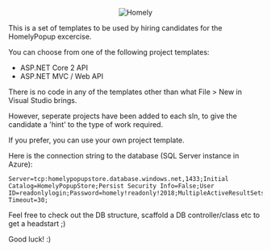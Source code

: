 <div>
    <p align="center">
    <img src="https://imgur.com/9E8hN79.png" alt="Homely" />
    </p>
</div>

This is a set of templates to be used by hiring candidates for the HomelyPopup excercise.

You can choose from one of the following project templates:
- ASP.NET Core 2 API
- ASP.NET MVC / Web API

There is no code in any of the templates other than what File > New in Visual Studio brings.

However, seperate projects have been added to each sln, to give the candidate a 'hint' to the type of work required.

If you prefer, you can use your own project template.

Here is the connection string to the database (SQL Server instance in Azure):

```
Server=tcp:homelypopupstore.database.windows.net,1433;Initial Catalog=HomelyPopupStore;Persist Security Info=False;User ID=readonlylogin;Password=homely!readonly!2018;MultipleActiveResultSets=False;Encrypt=True;TrustServerCertificate=False;Connection Timeout=30;
```

Feel free to check out the DB structure, scaffold a DB controller/class etc to get a headstart ;)

Good luck! :)
